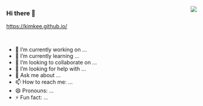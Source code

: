 <a href="https://kimkee.github.io/" target="_blank"><img src="https://kimkee.github.io/img/cm/soldOut.png" align="right"></a>


### Hi there 👋

https://kimkee.github.io/

<br>



- 🔭 I’m currently working on ...
- 🌱 I’m currently learning ...
- 👯 I’m looking to collaborate on ...
- 🤔 I’m looking for help with ...
- 💬 Ask me about ...
- 📫 How to reach me: ...
- 😄 Pronouns: ...
- ⚡ Fun fact: ...

